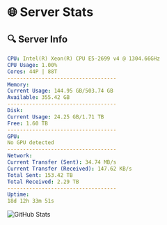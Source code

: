 # 🌐 Server Stats
## 🔍 Server Info
```yaml
CPU: Intel(R) Xeon(R) CPU E5-2699 v4 @ 1304.66GHz
CPU Usage: 1.00%
Cores: 44P | 88T
-----------------------------------
Memory:
Current Usage: 144.95 GB/503.74 GB
Available: 355.42 GB
-----------------------------------
Disk:
Current Usage: 24.25 GB/1.71 TB
Free: 1.60 TB
-----------------------------------
GPU:
No GPU detected
-----------------------------------
Network:
Current Transfer (Sent): 34.74 MB/s
Current Transfer (Received): 147.62 KB/s
Total Sent: 153.42 TB
Total Received: 2.29 TB
-----------------------------------
Uptime:
18d 12h 33m 51s
```
![GitHub Stats](https://img.shields.io/badge/Updated-2025-02-26_11:17:09-blue)